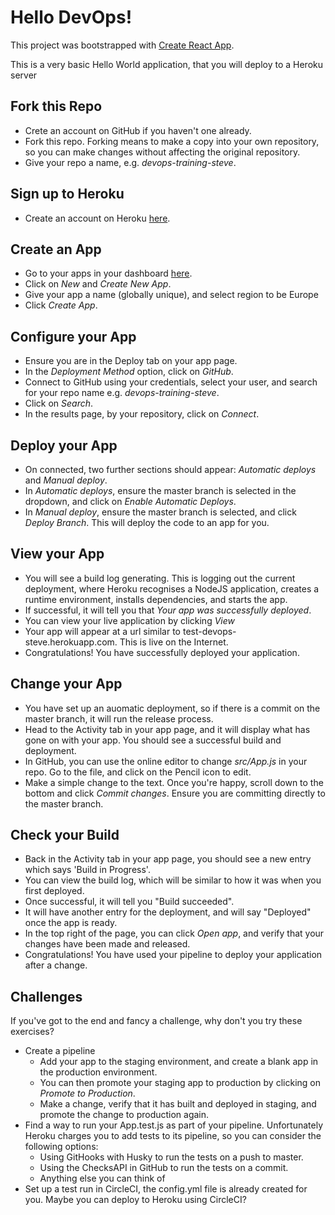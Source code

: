 # Hello DevOps!

This project was bootstrapped with [Create React App](https://github.com/facebook/create-react-app).

This is a very basic Hello World application, that you will deploy to a Heroku server

## Fork this Repo

* Crete an account on GitHub if you haven't one already.
* Fork this repo. Forking means to make a copy into your own repository, so you can make changes without affecting the original repository.
* Give your repo a name, e.g. *devops-training-steve*.

## Sign up to Heroku

* Create an account on Heroku [here](https://signup.heroku.com/).

## Create an App

* Go to your apps in your dashboard [here](https://dashboard.heroku.com/apps).
* Click on *New* and *Create New App*.
* Give your app a name (globally unique), and select region to be Europe
* Click *Create App*.

## Configure your App

* Ensure you are in the Deploy tab on your app page.
* In the *Deployment Method* option, click on *GitHub*.
* Connect to GitHub using your credentials, select your user, and search for your repo name e.g. *devops-training-steve*.
* Click on *Search*.
* In the results page, by your repository, click on *Connect*.

## Deploy your App

* On connected, two further sections should appear: *Automatic deploys* and *Manual deploy*.
* In *Automatic deploys*, ensure the master branch is selected in the dropdown, and click on *Enable Automatic Deploys*.
* In *Manual deploy*, ensure the master branch is selected, and click *Deploy Branch*. This will deploy the code to an app for you.

## View your App

* You will see a build log generating. This is logging out the current deployment, where Heroku recognises a NodeJS application, creates a runtime environment, installs dependencies, and starts the app.
* If successful, it will tell you that *Your app was successfully deployed*.
* You can view your live application by clicking *View*
* Your app will appear at a url similar to test-devops-steve.herokuapp.com. This is live on the Internet. 
* Congratulations! You have successfully deployed your application.

## Change your App

* You have set up an auomatic deployment, so if there is a commit on the master branch, it will run the release process.
* Head to the Activity tab in your app page, and it will display what has gone on with your app. You should see a successful build and deployment.
* In GitHub, you can use the online editor to change *src/App.js* in your repo. Go to the file, and click on the Pencil icon to edit.
* Make a simple change to the text. Once you're happy, scroll down to the bottom and click *Commit changes*. Ensure you are committing directly to the master branch.

## Check your Build

* Back in the Activity tab in your app page, you should see a new entry which says 'Build in Progress'.
* You can view the build log, which will be similar to how it was when you first deployed.
* Once successful, it will tell you "Build succeeded".
* It will have another entry for the deployment, and will say "Deployed" once the app is ready.
* In the top right of the page, you can click *Open app*, and verify that your changes have been made and released.
* Congratulations! You have used your pipeline to deploy your application after a change.

## Challenges

If you've got to the end and fancy a challenge, why don't you try these exercises?

* Create a pipeline
  * Add your app to the staging environment, and create a blank app in the production environment.
  * You can then promote your staging app to production by clicking on *Promote to Production*. 
  * Make a change, verify that it has built and deployed in staging, and promote the change to production again.
* Find a way to run your App.test.js as part of your pipeline. Unfortunately Heroku charges you to add tests to its pipeline, so you can consider the following options:
  * Using GitHooks with Husky to run the tests on a push to master.
  * Using the ChecksAPI in GitHub to run the tests on a commit.
  * Anything else you can think of
* Set up a test run in CircleCI, the config.yml file is already created for you. Maybe you can deploy to Heroku using CircleCI?
